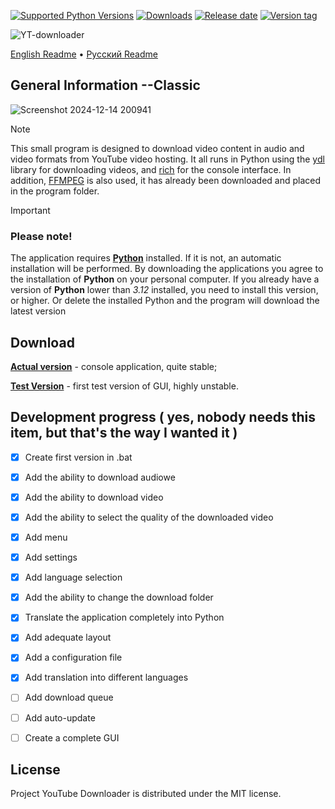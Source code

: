 [![Supported Python Versions](https://img.shields.io/badge/python-3.11%20%7C%203.12%20%7C%203.13%20-%234682B4)](https://www.python.org/downloads/) [![Downloads](https://img.shields.io/github/downloads/Rayness/YouTube-Downloader/total)](https://github.com/Rayness/YouTube-Downloader/releases) [![Release date](https://img.shields.io/github/release-date/Rayness/YouTube-Downloader)]() [![Version tag](https://img.shields.io/github/v/tag/Rayness/YouTube-Downloader)]()

![YT-downloader](https://github.com/user-attachments/assets/6c9eaace-f0aa-4924-8498-bed1be55ca97)

[English Readme](https://github.com/Rayness/YouTube-Downloader/blob/main/README.md)
 • [Русский Readme](https://github.com/Rayness/YouTube-Downloader/blob/main/README.ru.md)

## General Information --Classic
![Screenshot 2024-12-14 200941](https://github.com/user-attachments/assets/9b14f2e2-299f-4740-bcfa-a9d411f701ed)

> [!NOTE]
> This small program is designed to download video content in audio and video formats from YouTube video hosting. It all runs in Python using the [ydl](https://github.com/ytdl-org/youtube-dl) library for downloading videos, and [rich](https://github.com/Textualize/rich) for the console interface. In addition, [FFMPEG](https://ffmpeg.org/) is also used, it has already been downloaded and placed in the program folder.

> [!IMPORTANT] 
> ### Please note!
> The application requires **[Python](https://www.python.org/downloads/)** installed. If it is not, an automatic installation will be performed. By downloading the applications you agree to the installation of **Python** on your personal computer. If you already have a version of **Python** lower than _3.12_ installed, you need to install this version, or higher. Or delete the installed Python and the program will download the latest version

## Download

**[Actual version](https://github.com/Rayness/YouTube-Downloader/releases/tag/v2.1.3-beta)** - console application, quite stable;

**[Test Version](https://github.com/Rayness/YouTube-Downloader/releases/tag/v2.2-beta)** - first test version of GUI, highly unstable.

## Development progress ( yes, nobody needs this item, but that's the way I wanted it )

- [x] Create first version in .bat
- [x] Add the ability to download audiowe
- [x] Add the ability to download video
- [x] Add the ability to select the quality of the downloaded video
- [x] Add menu
- [x] Add settings
- [x] Add language selection
- [x] Add the ability to change the download folder
- [x] Translate the application completely into Python
- [x] Add adequate layout
- [x] Add a configuration file
- [x] Add translation into different languages
- [ ] Add download queue
- [ ] Add auto-update
- [ ] Create a complete GUI


## License

Project YouTube Downloader is distributed under the MIT license.

